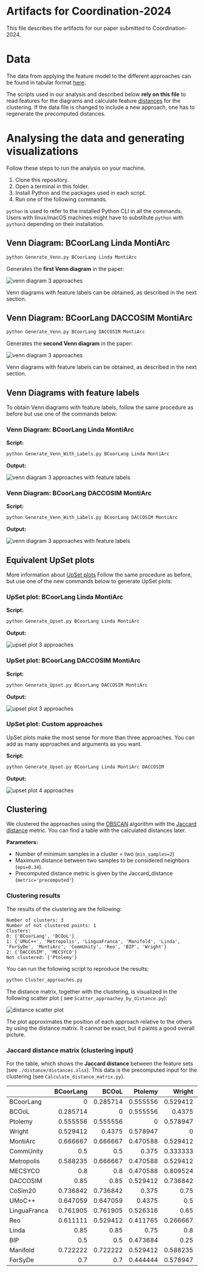 # Artifacts for Coordination-2024
This file describes the artifacts for our paper submitted to Coordination-2024.

# Data
The data from applying the feature model to the different approaches can be found in tabular format [here](.././classification.xlsx).

The scripts used in our analysis and described below **rely on this file** to read features for the diagrams and calculate feature [distances](./distance/distances.xlsx) for the clustering.
If the data file is changed to include a new approach, one has to regenerate the precomputed distances.

# Analysing the data and generating visualizations

Follow these steps to run the analysis on your machine.

1. Clone this repository.
2. Open a terminal in this folder.
3. Install Python and the packages used in each script.
4. Run one of the following commands.

`python` is used to refer to the installed Python CLI in all the commands.
Users with linux/macOS machines might have to substitute `python` with `python3` depending on their installation.

## Venn Diagram: BCoorLang Linda MontiArc

```bash
python Generate_Venn.py BCoorLang Linda MontiArc
```

Generates the **first Venn diagram** in the paper:

![venn diagram 3 approaches](./venn-diagrams/BCoorLang_Linda_MontiArc_venn.svg)

Venn diagrams with feature labels can be obtained, as described in the next section.

## Venn Diagram: BCoorLang DACCOSIM MontiArc

```bash
python Generate_Venn.py BCoorLang DACCOSIM MontiArc
```

Generates the **second Venn diagram** in the paper:

![venn diagram 3 approaches](./venn-diagrams/BCoorLang_DACCOSIM_MontiArc_venn.svg)

Venn diagrams with feature labels can be obtained, as described in the next section.

## Venn Diagrams with feature labels

To obtain Venn diagrams with feature labels, follow the same procedure as before but use one of the commands below:

### Venn Diagram: BCoorLang Linda MontiArc

**Script:**

```bash
python Generate_Venn_With_Labels.py BCoorLang Linda MontiArc
```

**Output:**

![venn diagram 3 approaches with feature labels](./venn-diagrams/BCoorLang_Linda_MontiArc_venn_labeled.svg)

### Venn Diagram: BCoorLang DACCOSIM MontiArc

**Script:**

```bash
python Generate_Venn_With_Labels.py BCoorLang DACCOSIM MontiArc
```

**Output:**

![venn diagram 3 approaches with feature labels](./venn-diagrams/BCoorLang_DACCOSIM_MontiArc_venn_labeled.svg)

## Equivalent UpSet plots

More information about [UpSet plots](https://upset.app/)
Follow the same procedure as before, but use one of the new commands below to generate UpSet plots:

### UpSet plot: BCoorLang Linda MontiArc

**Script:**

```bash
python Generate_Upset.py BCoorLang Linda MontiArc
```

**Output:**

![upset plot 3 approaches](./upset-plots/BCoorLang_Linda_MontiArc_upset.svg)

### UpSet plot: BCoorLang DACCOSIM MontiArc

**Script:**

```bash
python Generate_Upset.py BCoorLang DACCOSIM MontiArc
```

**Output:**

![upset plot 3 approaches](./upset-plots/BCoorLang_DACCOSIM_MontiArc_upset.svg)

### UpSet plot: Custom approaches

UpSet plots make the most sense for more than three approaches.
You can add as many approaches and arguments as you want.

**Script:**

```bash
python Generate_Upset.py BCoorLang Linda MontiArc DACCOSIM
```

**Output:**

![upset plot 4 approaches](./upset-plots/BCoorLang_Linda_MontiArc_DACCOSIM_upset.svg)

## Clustering

We clustered the approaches using the [DBSCAN](https://en.wikipedia.org/wiki/DBSCAN) algorithm with
the [Jaccard distance](https://en.wikipedia.org/wiki/Jaccard_index#Overview) metric.
You can find a table with the calculated distances later.

**Parameters:**

- Number of minimum samples in a cluster = two (`min_samples=2`)
- Maximum distance between two samples to be considered neighbors (`eps=0.34`).
- Precomputed distance metric is given by the Jaccard_distance (`metric='precomputed'`)

### Clustering results

The results of the clustering are the following:

```
Number of clusters: 3
Number of not clustered points: 1
Clusters:                        
0: {'BCoorLang', 'BCOoL'}
1: {'UMoC++', 'Metropolis', 'LinguaFranca', 'Manifold', 'Linda', 'ForSyDe', 'MontiArc', 'CommUnity', 'Reo', 'BIP', 'Wright'}
2: {'DACCOSIM', 'MECSYCO'}
Not clustered: {'Ptolemy'}
```

You can run the following script to reproduce the results:

```bash
python Cluster_approaches.py
```

The distance matrix, together with the clustering, is visualized in the following scatter plot (
see `Scatter_approachey_by_distance.py`):

![distance scatter plot](distance/approach_scatter.svg)

The plot approximates the position of each approach relative to the others by using the distance matrix.
It cannot be exact, but it paints a good overall picture.

### Jaccard distance matrix (clustering input)

For the table, which shows the **Jaccard distance** between the feature sets (see `./distance/distances.xlsx`).
This data is the precomputed input for the clustering (see `Calculate_distance_matrix.py`).

|              | BCoorLang |    BCOoL |  Ptolemy |   Wright | MontiArc | CommUnity | Metropolis |  MECSYCO | DACCOSIM |  CoSim20 |    UMoC++ | LinguaFranca |      Reo |    Linda |      BIP | Manifold |  ForSyDe |
|:-------------|----------:|---------:|---------:|---------:|---------:|----------:|-----------:|---------:|---------:|---------:|----------:|-------------:|---------:|---------:|---------:|---------:|---------:|
| BCoorLang    |         0 | 0.285714 | 0.555556 | 0.529412 | 0.666667 |       0.5 |   0.588235 |      0.8 |     0.85 | 0.736842 |  0.647059 |     0.761905 | 0.611111 |     0.85 |      0.5 | 0.722222 |      0.7 |
| BCOoL        |  0.285714 |        0 | 0.555556 |   0.4375 | 0.666667 |       0.5 |   0.666667 |      0.8 |     0.85 | 0.736842 |  0.647059 |     0.761905 | 0.529412 |     0.85 |      0.5 | 0.722222 |      0.7 |
| Ptolemy      |  0.555556 | 0.555556 |        0 | 0.578947 | 0.470588 |     0.375 |   0.470588 | 0.470588 | 0.529412 |    0.375 |    0.4375 |     0.526316 | 0.411765 |     0.75 | 0.473684 | 0.529412 | 0.444444 |
| Wright       |  0.529412 |   0.4375 | 0.578947 |        0 | 0.529412 |  0.333333 |   0.529412 | 0.809524 | 0.736842 |     0.75 |       0.5 |         0.65 | 0.266667 |      0.8 |     0.25 | 0.588235 | 0.578947 |
| MontiArc     |  0.666667 | 0.666667 | 0.470588 | 0.529412 |        0 |  0.285714 |   0.285714 | 0.666667 |   0.5625 | 0.588235 |  0.230769 |     0.266667 | 0.333333 | 0.466667 | 0.411765 | 0.357143 | 0.266667 |
| CommUnity    |       0.5 |      0.5 |    0.375 | 0.333333 | 0.285714 |         0 |   0.285714 | 0.666667 |   0.5625 | 0.588235 |  0.230769 |     0.470588 | 0.214286 | 0.647059 |   0.3125 | 0.357143 |    0.375 |
| Metropolis   |  0.588235 | 0.666667 | 0.470588 | 0.529412 | 0.285714 |  0.285714 |          0 | 0.588235 | 0.466667 | 0.588235 | 0.0833333 |     0.470588 | 0.333333 |   0.5625 | 0.411765 | 0.230769 | 0.470588 |
| MECSYCO      |       0.8 |      0.8 | 0.470588 | 0.809524 | 0.666667 |  0.666667 |   0.588235 |        0 | 0.230769 | 0.153846 |    0.5625 |     0.631579 | 0.684211 | 0.722222 | 0.714286 | 0.647059 | 0.761905 |
| DACCOSIM     |      0.85 |     0.85 | 0.529412 | 0.736842 |   0.5625 |    0.5625 |   0.466667 | 0.230769 |        0 | 0.230769 |  0.428571 |     0.529412 | 0.588235 |    0.625 | 0.631579 | 0.533333 | 0.684211 |
| CoSim20      |  0.736842 | 0.736842 |    0.375 |     0.75 | 0.588235 |  0.588235 |   0.588235 | 0.153846 | 0.230769 |        0 |    0.5625 |     0.555556 | 0.611111 | 0.722222 |     0.65 | 0.647059 |      0.7 |
| UMoC++       |  0.647059 | 0.647059 |   0.4375 |      0.5 | 0.230769 |  0.230769 |  0.0833333 |   0.5625 | 0.428571 |   0.5625 |         0 |       0.4375 | 0.285714 | 0.533333 |    0.375 | 0.166667 |   0.4375 |
| LinguaFranca |  0.761905 | 0.761905 | 0.526316 |     0.65 | 0.266667 |  0.470588 |   0.470588 | 0.631579 | 0.529412 | 0.555556 |    0.4375 |            0 |      0.5 | 0.333333 | 0.473684 |   0.4375 |     0.25 |
| Reo          |  0.611111 | 0.529412 | 0.411765 | 0.266667 | 0.333333 |  0.214286 |   0.333333 | 0.684211 | 0.588235 | 0.611111 |  0.285714 |          0.5 |        0 | 0.666667 | 0.352941 |      0.4 | 0.411765 |
| Linda        |      0.85 |     0.85 |     0.75 |      0.8 | 0.466667 |  0.647059 |     0.5625 | 0.722222 |    0.625 | 0.722222 |  0.533333 |     0.333333 | 0.666667 |        0 | 0.631579 | 0.428571 |   0.4375 |
| BIP          |       0.5 |      0.5 | 0.473684 |     0.25 | 0.411765 |    0.3125 |   0.411765 | 0.714286 | 0.631579 |     0.65 |     0.375 |     0.473684 | 0.352941 | 0.631579 |        0 |    0.375 | 0.388889 |
| Manifold     |  0.722222 | 0.722222 | 0.529412 | 0.588235 | 0.357143 |  0.357143 |   0.230769 | 0.647059 | 0.533333 | 0.647059 |  0.166667 |       0.4375 |      0.4 | 0.428571 |    0.375 |        0 | 0.333333 |
| ForSyDe      |       0.7 |      0.7 | 0.444444 | 0.578947 | 0.266667 |     0.375 |   0.470588 | 0.761905 | 0.684211 |      0.7 |    0.4375 |         0.25 | 0.411765 |   0.4375 | 0.388889 | 0.333333 |        0 |
